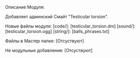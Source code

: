 Описание Модуля:

Добавляет админский Смайт "Testicular torsion".

Новые файлы модуля:
[code/]:
	[testicular_torsion.dm]
[sound/]:
	[testicular_torsion.ogg]
[string/]:
	[balls_phrases.txt]

Файлы в Мастер папке:
[Отсуствуют]

Не модульные добавления:
[Отсуствуют]
